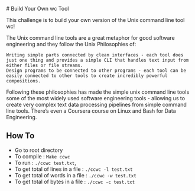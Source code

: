 # Build Your Own wc Tool

This challenge is to build your own version of the Unix command line tool wc!

The Unix command line tools are a great metaphor for good software engineering and they follow the Unix Philosophies of:

    Writing simple parts connected by clean interfaces - each tool does just one thing and provides a simple CLI that handles text input from either files or file streams.
    Design programs to be connected to other programs - each tool can be easily connected to other tools to create incredibly powerful compositions.

Following these philosophies has made the simple unix command line tools some of the most widely used software engineering tools - allowing us to create very complex text data processing pipelines from simple command line tools. There’s even a Coursera course on Linux and Bash for Data Engineering.

## How To
- Go to root directory
- To compile : `Make ccwc`
- To run : `./ccwc test.txt`, 
- To get total of lines in a file : `./ccwc -l test.txt`
- To get total of words in a file : `./ccwc -w test.txt`
- To get total of bytes in a file : `./ccwc -c test.txt`